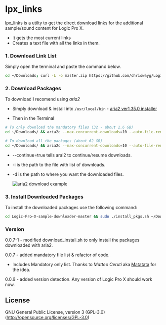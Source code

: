 
# lpx_links  
  
lpx_links is a utilty to get the direct download links for the additional sample/sound content for Logic Pro X.  
  
 - It gets the most current links  
 - Creates a text file with all the links in them.  
  
### 1. Download Link List  
  
Simply open the terminal and paste the command below.  
  
```sh  
cd ~/Downloads; curl -L -o master.zip https://github.com/chriswayg/Logic-Pro-X-sample-downloader/archive/refs/heads/master.zip ; unzip -oq master.zip ; cd Logic-Pro-X-sample-downloader-master ; ./lpx_links.rb
```  

### 2. Download Packages

To download I recomend using *aria2*   
- Simply download & install into `/usr/local/bin` - [aria2 ver1.35.0 installer](https://github.com/aria2/aria2/releases/download/release-1.35.0/aria2-1.35.0-osx-darwin.dmg)

- Then in the Terminal  
   
```sh  
# To only download the mandatory files (32 - about 1.6 GB)
cd ~/Downloads/ && aria2c --max-concurrent-downloads=10 --auto-file-renaming=false --continue=true --log=logic_download.log -i ~/Desktop/lpx_download_links/mandatory_download_links.txt --dir=logic_content

# To download all the packages (about 62 GB)
cd ~/Downloads/ && aria2c --max-concurrent-downloads=10 --auto-file-renaming=false --continue=true --log=logic_download.log -i ~/Desktop/lpx_download_links/all_download_links.txt --dir=logic_content
```

- --continue=true tells arai2 to continue/resume downloads.  
- -i is the path to the file with list of downloads.  
- -d is the path to where you want the downloaded files.   
     
  ![aria2 download example](https://github.com/davidteren/lpx_links/blob/master/images/aria2_example.png?raw=true)
  
### 3. Install Downloaded Packages
  
To install the downloaded packages use the following command:  
  
```sh  
cd Logic-Pro-X-sample-downloader-master && sudo ./install_pkgs.sh ~/Downloads/logic_content
```

### Version

0.0.7-1 - modified download_install.sh to only install the packages downloaded with aria2.

0.0.7 - added mandatory file list & refactor of code.  
- Includes Mandatory only list. Thanks to _Matteo Ceruti_ aka [Matatata](https://github.com/matatata) for the idea.  
  
0.0.6 - added version detection. Any version of Logic Pro X should work now.    
   
License  
----  
  
GNU General Public License, version 3 (GPL-3.0)  
(http://opensource.org/licenses/GPL-3.0)
